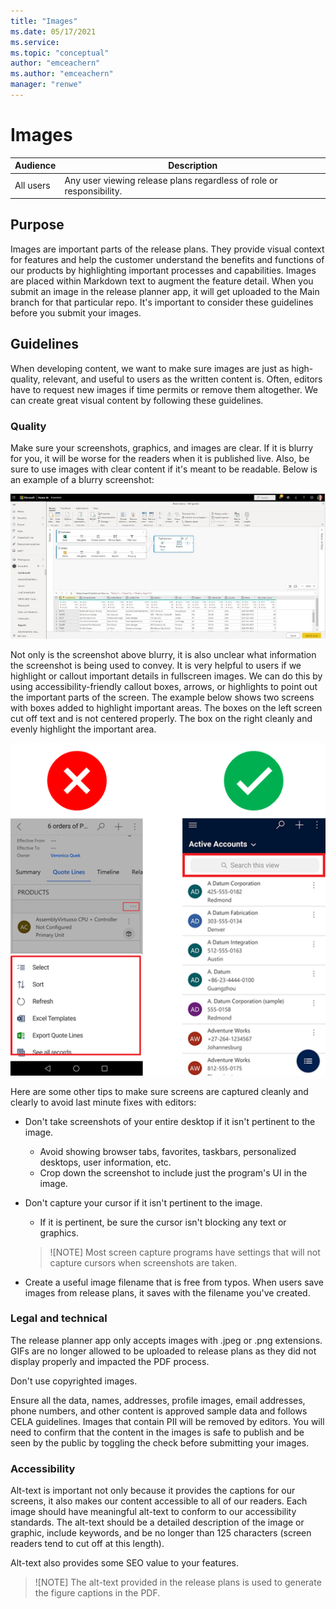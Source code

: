 ```yaml
---
title: "Images"
ms.date: 05/17/2021
ms.service: 
ms.topic: "conceptual"
author: "emceachern"
ms.author: "emceachern"
manager: "renwe"
---
```


# Images

| Audience | Description |
|-------------|------------|
| All users | Any user viewing release plans regardless of role or responsibility.|

## Purpose
Images are important parts of the release plans. They provide visual context for features and help the customer understand the benefits and functions of our products by highlighting important processes and capabilities. Images are placed within Markdown text to augment the feature detail. When you submit an image in the release planner app, it will get uploaded to the Main branch for that particular repo. It's important to consider these guidelines before you submit your images.

## Guidelines

When developing content, we want to make sure images are just as high-quality, relevant, and useful to users as the written content is. Often, editors have to request new images if time permits or remove them altogether. We can create great visual content by following these guidelines. 

### Quality

Make sure your screenshots, graphics, and images are clear. If it is blurry for you, it will be worse for the readers when it is published live. Also, be sure to use images with clear content if it's meant to be readable. Below is an example of a blurry screenshot:  

![Sample of an unclear screenshot](media/diagram_view_img.jpg "Sample of an unclear screenshot")

Not only is the screenshot above blurry, it is also unclear what information the screenshot is being used to convey. It is very helpful to users if we highlight or callout important details in fullscreen images. We can do this by using accessibility-friendly callout boxes, arrows, or highlights to point out the important parts of the screen. The example below shows two screens with boxes added to highlight important areas. The boxes on the left screen cut off text and is not centered properly. The box on the right cleanly and evenly highlight the important area. 

![Dos and don'ts for callouts and highlights](media/calloutdoanddont.png "Dos and don'ts for callouts and highlights")

Here are some other tips to make sure screens are captured cleanly and clearly to avoid last minute fixes with editors:

- Don't take screenshots of your entire desktop if it isn't pertinent to the image. 
  - Avoid showing browser tabs, favorites, taskbars, personalized desktops, user information, etc. 
  - Crop down the screenshot to include just the program's UI in the image.

- Don't capture your cursor if it isn't pertinent to the image. 
  - If it is pertinent, be sure the cursor isn't blocking any text or graphics.
  >![NOTE]
  >Most screen capture programs have settings that will not capture cursors when screenshots are taken.

- Create a useful image filename that is free from typos. When users save images from release plans, it saves with the filename you've created. 

### Legal and technical 

The release planner app only accepts images with .jpeg or .png extensions. GIFs are no longer allowed to be uploaded to release plans as they did not display properly and impacted the PDF process.  

Don't use copyrighted images.  

Ensure all the data, names, addresses, profile images, email addresses, phone numbers, and other content is approved sample data and follows CELA guidelines. Images that contain PII will be removed by editors. You will need to confirm that the content in the images is safe to publish and be seen by the public by toggling the check before submitting your images.

###  Accessibility 

Alt-text is important not only because it provides the captions for our screens, it also makes our content accessible to all of our readers. Each image should have meaningful alt-text to conform to our accessibility standards. The alt-text should be a detailed description of the image or graphic, include keywords, and be no longer than 125 characters (screen readers tend to cut off at this length). 

Alt-text also provides some SEO value to your features.

>![NOTE]
>The alt-text provided in the release plans is used to generate the figure captions in the PDF.



